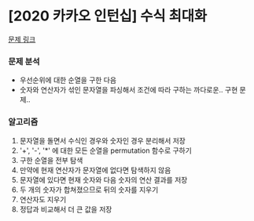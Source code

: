 # [2020 카카오 인턴십] 수식 최대화

[문제 링크](https://school.programmers.co.kr/learn/courses/30/lessons/67257)

### 문제 분석

- 우선순위에 대한 순열을 구한 다음
- 숫자와 연산자가 섞인 문자열을 파싱해서 조건에 따라 구하는 까다로운.. 구현 문제..

### 알고리즘

1. 문자열을 돌면서 수식인 경우와 숫자인 경우 분리해서 저장
2. '+', '-', '\*' 에 대한 모든 순열을 permutation 함수로 구하기
3. 구한 순열을 전부 탐색
4. 만약에 현재 연산자가 문자열에 없다면 탐색하지 않음
5. 문자열에 있다면 현재 숫자와 다음 숫자의 연산 결과를 저장
6. 두 개의 숫자가 합쳐졌으므로 뒤의 숫자를 지우기
7. 연산자도 지우기
8. 정답과 비교해서 더 큰 값을 저장
